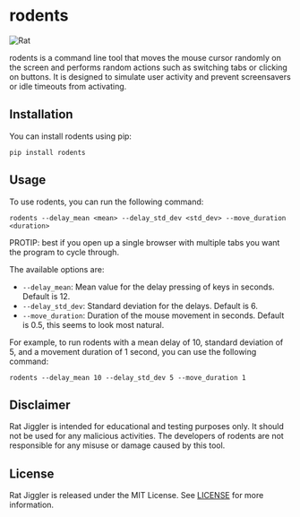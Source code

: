 # rodents

![Rat](https://example.com/rat_image.png)

rodents is a command line tool that moves the mouse cursor randomly on the screen and performs random actions such as switching tabs or clicking on buttons. It is designed to simulate user activity and prevent screensavers or idle timeouts from activating.

## Installation

You can install rodents using pip:

```
pip install rodents
```

## Usage

To use rodents, you can run the following command:

```
rodents --delay_mean <mean> --delay_std_dev <std_dev> --move_duration <duration>
```

PROTIP: best if you open up a single browser with multiple tabs you want the program to cycle through.

The available options are:

- `--delay_mean`: Mean value for the delay pressing of keys in seconds. Default is 12.
- `--delay_std_dev`: Standard deviation for the delays. Default is 6.
- `--move_duration`: Duration of the mouse movement in seconds. Default is 0.5, this seems to look most natural.

For example, to run rodents with a mean delay of 10, standard deviation of 5, and a movement duration of 1 second, you can use the following command:

```
rodents --delay_mean 10 --delay_std_dev 5 --move_duration 1
```

## Disclaimer

Rat Jiggler is intended for educational and testing purposes only. It should not be used for any malicious activities. The developers of rodents are not responsible for any misuse or damage caused by this tool.

## License

Rat Jiggler is released under the MIT License. See [LICENSE](https://example.com/license) for more information.